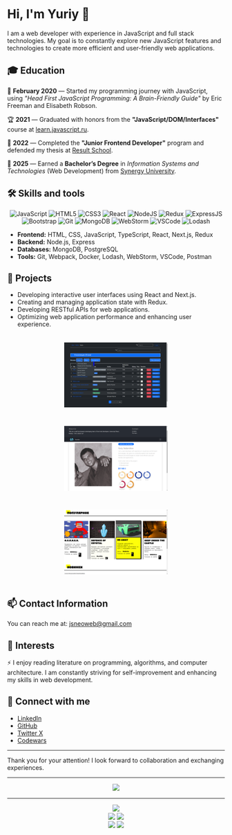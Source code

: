 # Hi, I'm Yuriy 👋

I am a web developer with experience in JavaScript and full stack technologies. My goal is to constantly explore new JavaScript features and technologies to create more efficient and user-friendly web applications.

## 🎓 Education

🚀 **February 2020** — Started my programming journey with JavaScript, using *"Head First JavaScript Programming: A Brain-Friendly Guide"* by Eric Freeman and Elisabeth Robson.

🏆 **2021** — Graduated with honors from the **"JavaScript/DOM/Interfaces"** course at [learn.javascript.ru](https://learn.javascript.ru/).

🎯 **2022** — Completed the **"Junior Frontend Developer"** program and defended my thesis at [Result School](https://result.school/).

📜 **2025** — Earned a **Bachelor’s Degree** in *Information Systems and Technologies* (Web Development) from [Synergy University](https://synergy.ru/).

## 🛠 Skills and tools

<div align="center">
<img height="30" alt="JavaScript" title="JavaScript" src="https://github.com/js-neo/js-neo/blob/main/assets/javascript_shield.svg" />
<img height="30" alt="HTML5" title="HTML5" src="https://github.com/js-neo/js-neo/blob/main/assets/html-5.svg" />
<img height="30" alt="CSS3" title="CSS3" src="https://github.com/js-neo/js-neo/blob/main/assets/css-3.svg" />
<img height="30" alt="React" title="React" src="https://github.com/js-neo/js-neo/blob/main/assets/react_original_logo_icon_146374.svg" />
<img height="30" alt="NodeJS" title="NodeJS" src="https://github.com/js-neo/js-neo/blob/main/assets/nodejs_plain_logo_icon_146409.svg" />
<img height="30" alt="Redux" title="Redux" src="https://github.com/js-neo/js-neo/blob/main/assets/redux_original_logo_icon_146365.svg" />
<img height="30" alt="ExpressJS" title="ExpressJS" src="https://github.com/js-neo/js-neo/blob/main/assets/express_original_logo_icon_146527.svg" />
<img height="30" alt="Bootstrap" title="Bootstrap" src="https://github.com/js-neo/js-neo/blob/main/assets/bootstrap_plain_logo_icon_146619.svg" />
<img height="30" alt="Git" title="Git" src="https://github.com/js-neo/js-neo/blob/main/assets/git_plain_logo_icon_146507.svg" />
<img height="30" alt="MongoDB" title="MongoDB" src="https://github.com/js-neo/js-neo/blob/main/assets/mongodb_original_logo_icon_146424.svg" />
<img height="30" alt="WebStorm" title="WebStorm" src="https://github.com/js-neo/js-neo/blob/main/assets/webstorm-icon.svg" />
<img height="30" alt="VSCode" title="VSCode" src="https://github.com/js-neo/js-neo/blob/main/assets/file_type_vscode_icon_130084.svg" />
<img height="30" alt="Lodash" title="Lodash" src="https://github.com/js-neo/js-neo/blob/main/assets/lodash_logo_icon_168120.svg" />
</div>

- **Frontend:** HTML, CSS, JavaScript, TypeScript, React, Next.js, Redux
- **Backend:** Node.js, Express
- **Databases:** MongoDB, PostgreSQL
- **Tools:** Git, Webpack, Docker, Lodash, WebStorm, VSCode, Postman

## 🚀 Projects

- Developing interactive user interfaces using React and Next.js.
- Creating and managing application state with Redux.
- Developing RESTful APIs for web applications.
- Optimizing web application performance and enhancing user experience.

<div align="center">
  <img height="150" alt="Bookstore" src="https://github.com/js-neo/js-neo/blob/main/assets/project_screen.png?raw=true" style="margin: 20px;">
  <img height="150" alt="Developers team" src="https://github.com/js-neo/js-neo/blob/main/assets/developers_team_jsneo.png?raw=true" style="margin: 20px;">
  <img height="150" alt="Pindie-startkid" src="https://github.com/js-neo/js-neo/blob/main/assets/pindie-startkid.png?raw=true" style="margin: 20px;">
</div>

## 📫 Contact Information

You can reach me at: [jsneoweb@gmail.com](mailto:jsneoweb@gmail.com)

## 🌱 Interests

⚡ I enjoy reading literature on programming, algorithms, and computer architecture. I am constantly striving for self-improvement and enhancing my skills in web development.

## 🔗 Connect with me

- [LinkedIn](https://ru.linkedin.com/in/yuriy-vedernikov)
- [GitHub](https://github.com/js-neo)
- [Twitter X](https://twitter.com/jsneoweb)
- [Codewars](https://www.codewars.com/users/js-neo)

---

Thank you for your attention! I look forward to collaboration and exchanging experiences.

---

<div align="center">
<img src="https://github-readme-stats.vercel.app/api?username=js-neo&hide=stars,issues&show_icons=true&theme=merko&bg_color=fdf6e3">
</div>

---

<div align="center">
<img src="https://github-profile-summary-cards.vercel.app/api/cards/profile-details?username=js-neo&theme=solarized">
</div>

<div align="center">
<img src="https://github-profile-summary-cards.vercel.app/api/cards/most-commit-language?username=js-neo&theme=solarized"/>
<img src="https://github-profile-summary-cards.vercel.app/api/cards/repos-per-language?username=js-neo&theme=solarized"/>
</div>

<div align="center">
<img src="https://github-profile-summary-cards.vercel.app/api/cards/stats?username=js-neo&theme=solarized"/>
<img src="https://github-profile-summary-cards.vercel.app/api/cards/productive-time?username=js-neo&theme=solarized"/>
</div>
